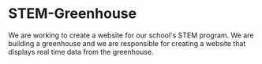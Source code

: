 # STEM-Greenhouse
We are working to create a website for our school's STEM program. We are building a greenhouse and we are responsible for creating a website that displays real time data from the greenhouse. 


